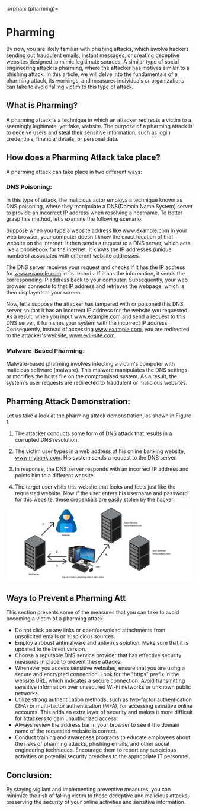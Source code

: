 :orphan:
(pharming)=

# Pharming

By now, you are likely familiar with phishing attacks, which involve hackers sending out fraudulent emails, instant messages, or creating deceptive websites designed to mimic legitimate sources. A similar type of social engineering attack is pharming, where the attacker has motives similar to a phishing attack. In this article, we will delve into the fundamentals of a pharming attack, its workings, and measures individuals or organizations can take to avoid falling victim to this type of attack.

## What is Pharming?

A pharming attack is a technique in which an attacker redirects a victim to a seemingly legitimate, yet fake, website. The purpose of a pharming attack is to deceive users and steal their sensitive information, such as login credentials, financial details, or personal data.

## How does a Pharming Attack take place?
A pharming attack can take place in two different ways:

### DNS Poisoning:

In this type of attack, the malicious actor employs a technique known as DNS poisoning, where they manipulate a DNS(Domain Name System) server to provide an incorrect IP address when resolving a hostname. To better grasp this method, let's examine the following scenario:

Suppose when you type a website address like www.example.com in your web browser, your computer doesn't know the exact location of that website on the internet. It then sends a request to a DNS server, which acts like a phonebook for the internet. It knows the IP addresses (unique numbers) associated with different website addresses.

The DNS server receives your request and checks if it has the IP address for www.example.com in its records. If it has the information, it sends the corresponding IP address back to your computer. Subsequently, your web browser connects to that IP address and retrieves the webpage, which is then displayed on your screen.

Now, let's suppose the attacker has tampered with or poisoned this DNS server so that it has an incorrect IP address for the website you requested. As a result, when you input www.example.com and send a request to this DNS server, it furnishes your system with the incorrect IP address. Consequently, instead of accessing www.example.com, you are redirected to the attacker's website, www.evil-site.com.

### Malware-Based Pharming:

Malware-based pharming involves infecting a victim's computer with malicious software (malware). This malware manipulates the DNS settings or modifies the hosts file on the compromised system. As a result, the system's user requests are redirected to fraudulent or malicious websites.

## Pharming Attack Demonstration:

Let us take a look at the pharming attack demonstration, as shown in Figure 1.

1. The attacker conducts some form of DNS attack that results in a corrupted DNS resolution.

2. The victim user types in a web address of his online banking website, www.mybank.com. His system sends a request to the DNS server.

3. In response, the DNS server responds with an incorrect IP address and points him to a different website.

4. The target user visits this website that looks and feels just like the requested website. Now if the user enters his username and password for this website, these credentials are easily stolen by the hacker.

![Pharming Demonstration](./pharming/pharming.png)

## Ways to Prevent a Pharming Att

This section presents some of the measures that you can take to avoid becoming a victim of a pharming attack.

* Do not click on any links or open/download attachments from unsolicited emails or suspicious sources. 
* Employ a robust antimalware and antivirus solution. Make sure that it is updated to the latest version.
* Choose a reputable DNS service provider that has effective security measures in place to prevent these attacks.
* Whenever you access sensitive websites, ensure that you are using a secure and encrypted connection. Look for the "https" prefix in the website URL, which indicates a secure connection. Avoid transmitting sensitive information over unsecured Wi-Fi networks or unknown public networks.
* Utilize strong authentication methods, such as two-factor authentication (2FA) or multi-factor authentication (MFA), for accessing sensitive online accounts. This adds an extra layer of security and makes it more difficult for attackers to gain unauthorized access.
* Always review the address bar in your browser to see if the domain name of the requested website is correct.
* Conduct training and awareness programs to educate employees about the risks of pharming attacks, phishing emails, and other social engineering techniques. Encourage them to report any suspicious activities or potential security breaches to the appropriate IT personnel.

## Conclusion:

By staying vigilant and implementing preventive measures, you can minimize the risk of falling victim to these deceptive and malicious attacks, preserving the security of your online activities and sensitive information.
